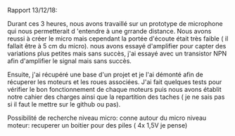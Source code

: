 Rapport 13/12/18:

Durant ces 3 heures, nous avons travaillé sur un prototype de microphone qui nous permetterait d 'entendre à une grrande distance. Nous avons reussi à créer le micro mais cependant la portée d'écoute était très faible ( il fallait être à 5 cm du micro). nous avons essayé d'amplifier pour capter des variations plus petites mais sans succès, j'ai essayé avec un transistor NPN afin d'amplifier le signal mais sans succès.

Ensuite, j'ai récupéré une base d'un projet et je l'ai démonté afin de récuperer les moteurs et les roues associées. J'ai fait quelques tests pour vérifier le bon fonctionnement de chaque moteurs puis nous avons établit notre cahier des charges ainsi que la repartition des taches ( je ne sais pas si il faut le mettre sur le github ou pas).

Possibilité de recherche niveau micro: conne autour du micro
niveau moteur: recuperer un boitier pour des piles ( 4x 1,5V je pense)
